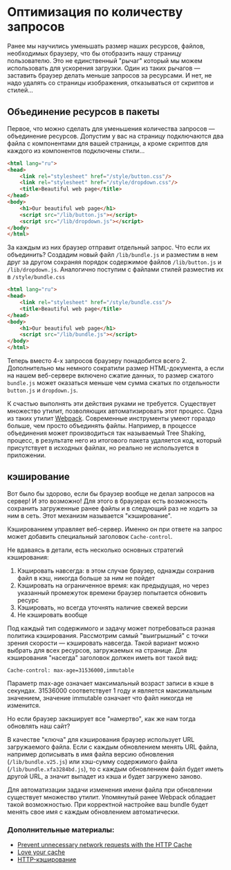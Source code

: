 # Оптимизация по количеству запросов

Ранее мы научились уменьшать размер наших ресурсов, файлов, необходимых браузеру, что бы отобразить нашу страницу пользователю.
Это не единственный "рычаг" который мы можем использовать для ускорения загрузки. Один из таких рычагов — заставить браузер
делать меньше запросов за ресурсами. И нет, не надо удалять со страницы изображения, отказываться от скриптов и стилей...

## Объединение ресурсов в пакеты

Первое, что можно сделать для уменьшения количества запросов — объединение ресурсов. Допустим у вас на страницу подключаются
два файла с компонентами для вашей страницы, а кроме скриптов для каждого из компонентов подключены стили...

```html
<html lang="ru">
<head>
    <link rel="stylesheet" href="/style/button.css"/>
    <link rel="stylesheet" href="/style/dropdown.css"/>
    <title>Beautiful web page</title>
</head>
<body>
    <h1>Our beautiful web page</h1>
    <script src="/lib/button.js"></script>
    <script src="/lib/dropdown.js"></script>
</body>
</html>
```

За каждым из них браузер отправит отдельный запрос. Что если их объединить? Создадим новый файл `/lib/bundle.js`
и разместим в нем друг за другом сохраняя порядок содержимое файлов `/lib/button.js` и `/lib/dropdown.js`. Аналогично поступим
с файлами стилей разместив их в `/style/bundle.css`

```html
<html lang="ru">
<head>
    <link rel="stylesheet" href="/style/bundle.css"/>
    <title>Beautiful web page</title>
</head>
<body>
    <h1>Our beautiful web page</h1>
    <script src="/lib/bundle.js"></script>
</body>
</html>
```

Теперь вместо 4-х запросов браузеру понадобится всего 2. Дополнительно мы немного сократили размер HTML-документа, а если
на нашем веб-сервере включено сжатие данных, то размер сжатого `bundle.js` может оказаться меньше чем сумма сжатых 
по отдельности `button.js` и `dropdown.js`.

К счастью выполнять эти действия руками не требуется. Существует множество утилит, позволяющих автоматизировать этот процесс.
Одна из таких утилит [Webpack](https://webpack.js.org/). Современные инструменты умеют гораздо больше, чем просто объединять файлы.
Например, в процессе объединения может производиться так называемый Tree Shaking, процесс, в результате него 
из итогового пакета удаляется код, который присутствует в исходных файлах, но реально не используется в приложении.

## кэширование

Вот было бы здорово, если бы браузер вообще не делал запросов на сервер! И это возможно! Для этого в браузерах есть
возможность сохранить загруженные ранее файлы и в следующий раз не ходить за ним в сеть. Этот механизм называется "кэширование".

Кэшированием управляет веб-сервер. Именно он при ответе на запрос может добавить специальный заголовок `Cache-control`.

Не вдаваясь в детали, есть несколько основных стратегий кэширования:
 1. Кэшировать навсегда: в этом случае браузер, однажды сохранив файл в кэш, никогда больше за ним не пойдет
 1. Кэшировать на ограниченное время: как предыдущая, но через указанный промежуток времени браузер попытается обновить ресурс
 1. Кэшировать, но всегда уточнять наличие свежей версии
 1. Не кэшировать вообще

Под каждый тип содержимого и задачу может потребоваться разная политика кэширования. Рассмотрим самый "выигрышный" с точки зрения
скорости — кэшировать навсегда. Такой вариант можно выбрать для всех ресурсов, загружаемых на странице.
Для кэширования "насегда" заголовок должен иметь вот такой вид:

```
Cache-control: max-age=31536000,immutable
```

Параметр max-age означает максимальный возраст записи в кэше в секундах. 31536000 соответствует 1 году и является максимальным значением,
значение immutable означает что файл никогда не изменится.

Но если браузер закэширует все "намертво", как же нам тогда обновлять наш сайт?

В качестве "ключа" для кэширования браузер использует URL загружаемого файла. Если с каждым обновлением менять URL файла,
например дописывать в имя файла версию обновления (`/lib/bundle.v25.js`) или хэш-сумму содержимого файла 
(`/lib/bundle.xfa3284bd.js`), то с каждым обновлением файл будет иметь другой URL, а значит выпадет из кэша и будет загружено заново. 

Для автоматизации задачи изменения имени файла при обновлении существует множество утилит. Упомянутый ранее Webpack 
обладает такой возможностью. При корректной настройке ваш bundle будет менять свое имя с каждым обновлением автоматически.

### Дополнительные материалы:

- [Prevent unnecessary network requests with the HTTP Cache](https://web.dev/http-cache/)
- [Love your cache](https://web.dev/love-your-cache/)
- [HTTP-кэширование](https://developer.mozilla.org/ru/docs/Web/HTTP/Caching)